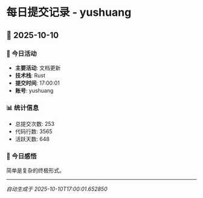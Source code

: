 # 每日提交记录 - yushuang

## 📅 2025-10-10

### 🎯 今日活动
- **主要活动**: 文档更新
- **技术栈**: Rust
- **提交时间**: 17:00:01
- **账号**: yushuang

### 📊 统计信息
- 总提交次数: 253
- 代码行数: 3565
- 活跃天数: 648

### 💭 今日感悟
简单是复杂的终极形式。

---
*自动生成于 2025-10-10T17:00:01.652850*
